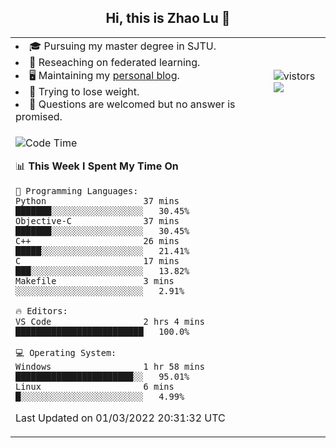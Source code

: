<h2 align="center"> Hi, this is Zhao Lu 👋</h2>

<table style="overflow:hidden;">
    <tr> 
        <td>
            <li>🎓 Pursuing my master degree in SJTU.</li>
            <li>🌱 Reseaching on federated learning.</li>
            <li>🖥️ Maintaining my <a href="https://ifarewell.xyz">personal blog</a>.</li>
            <li>💪 Trying to lose weight.</li>
            <li>💬 Questions are welcomed but no answer is promised.</li> 
        </td>
        <td>
            <img src="https://visitor-badge.glitch.me/badge?page_id=ifarewell" alt="vistors" />
        <br>
          <img src="https://github-readme-stats.vercel.app/api?username=ifarewell&theme=graywhite&hide=prs,contribs&show_icons=true&hide_border=true&icon_color=CE1D2D&text_color=718096&bg_color=ffffff&hide_title=true" />
        </td>
    </tr>
    <tr>
        <td colspan="2">
            
<!--START_SECTION:waka-->
![Code Time](http://img.shields.io/badge/Code%20Time-100%20hrs%2047%20mins-blue)

📊 **This Week I Spent My Time On** 

```text
💬 Programming Languages: 
Python                   37 mins             ███████░░░░░░░░░░░░░░░░░░   30.45% 
Objective-C              37 mins             ███████░░░░░░░░░░░░░░░░░░   30.45% 
C++                      26 mins             █████░░░░░░░░░░░░░░░░░░░░   21.41% 
C                        17 mins             ███░░░░░░░░░░░░░░░░░░░░░░   13.82% 
Makefile                 3 mins              ░░░░░░░░░░░░░░░░░░░░░░░░░   2.91%

🔥 Editors: 
VS Code                  2 hrs 4 mins        █████████████████████████   100.0%

💻 Operating System: 
Windows                  1 hr 58 mins        ███████████████████████░░   95.01% 
Linux                    6 mins              █░░░░░░░░░░░░░░░░░░░░░░░░   4.99%

```


 Last Updated on 01/03/2022 20:31:32 UTC
<!--END_SECTION:waka-->
            
</td></tr>
</table>

